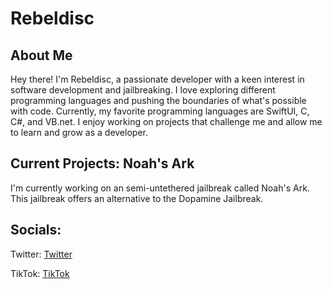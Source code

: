# Rebeldisc

## About Me
Hey there! I'm Rebeldisc, a passionate developer with a keen interest in software development and jailbreaking. I love exploring different programming languages and pushing the boundaries of what's possible with code. Currently, my favorite programming languages are SwiftUI, C, C#, and VB.net. I enjoy working on projects that challenge me and allow me to learn and grow as a developer.

## Current Projects: Noah's Ark
I'm currently working on an semi-untethered jailbreak called Noah's Ark. This jailbreak offers an alternative to the Dopamine Jailbreak.

## Socials:

Twitter:
[Twitter](https://www.twiter.com/rebeldisc)

TikTok:
[TikTok](https://www.tiktok.com/noahssoftware)
